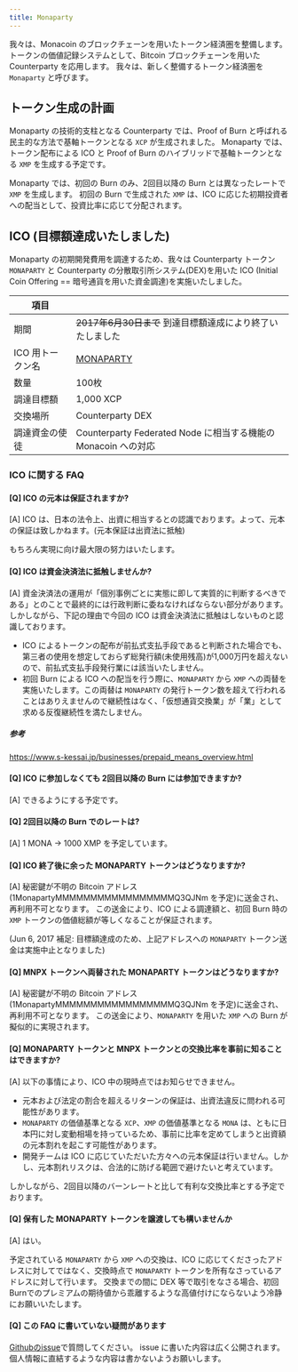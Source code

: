 ```yaml
---
title: Monaparty
---
```

我々は、Monacoin のブロックチェーンを用いたトークン経済圏を整備します。
トークンの価値記録システムとして、Bitcoin ブロックチェーンを用いた Counterparty を応用します。
我々は、新しく整備するトークン経済圏を `Monaparty` と呼びます。

## トークン生成の計画

Monaparty の技術的支柱となる Counterparty では、Proof of Burn と呼ばれる民主的な方法で基軸トークンとなる `XCP` が生成されました。
Monaparty では、トークン配布による ICO と Proof of Burn のハイブリッドで基軸トークンとなる `XMP` を生成する予定です。

Monaparty では、初回の Burn のみ、2回目以降の Burn とは異なったレートで `XMP` を生成します。
初回の Burn で生成された `XMP` は、ICO に応じた初期投資者への配当として、投資比率に応じて分配されます。

## ICO (目標額達成いたしました)

Monaparty の初期開発費用を調達するため、我々は Counterparty トークン `MONAPARTY` と Counterparty の分散取引所システム(DEX)を用いた ICO (Initial Coin Offering == 暗号通貨を用いた資金調達)を実施いたしました。

項目 | | 
----- | -----
期間 | <del>2017年6月30日まで</del> 到達目標額達成により終了いたしました
ICO 用トークン名 | [MONAPARTY](https://xchain.io/asset/MONAPARTY)
数量 | 100枚
調達目標額 | 1,000 XCP
交換場所 | Counterparty DEX
調達資金の使徒 | Counterparty Federated Node に相当する機能の Monacoin への対応

### ICO に関する FAQ

#### [Q] ICO の元本は保証されますか?

[A] ICO は、日本の法令上、出資に相当するとの認識でおります。よって、元本の保証は致しかねます。(元本保証は出資法に抵触)

もちろん実現に向け最大限の努力はいたします。

#### [Q] ICO は資金決済法に抵触しませんか?

[A] 資金決済法の運用が「個別事例ごとに実態に即して実質的に判断するべきである」とのことで最終的には行政判断に委ねなければならない部分があります。
しかしながら、下記の理由で今回の ICO は資金決済法に抵触はしないものと認識しております。

* ICO によるトークンの配布が前払式支払手段であると判断された場合でも、第三者の使用を想定しておらず総発行額(未使用残高)が1,000万円を超えないので、前払式支払手段発行業には該当いたしません。
* 初回 Burn による ICO への配当を行う際に、`MONAPARTY` から `XMP` への両替を実施いたします。この両替は `MONAPARTY` の発行トークン数を超えて行われることはありえませんので継続性はなく、「仮想通貨交換業」が「業」として求める反復継続性を満たしません。

##### 参考
https://www.s-kessai.jp/businesses/prepaid_means_overview.html

#### [Q] ICO に参加しなくても 2回目以降の Burn には参加できますか?

[A] できるようにする予定です。

#### [Q] 2回目以降の Burn でのレートは?

[A] 1 MONA → 1000 XMP を予定しています。

#### [Q] ICO 終了後に余った MONAPARTY トークンはどうなりますか?

[A] 秘密鍵が不明の Bitcoin アドレス (1MonapartyMMMMMMMMMMMMMMMMMQ3QJNm を予定)に送金され、再利用不可となります。
この送金により、ICO による調達額と、初回 Burn 時の `XMP` トークンの価値総額が等しくなることが保証されます。

(Jun 6, 2017 補足: 目標額達成のため、上記アドレスへの `MONAPARTY` トークン送金は実施中止となりました)

#### [Q] MNPX トークンへ両替された MONAPARTY トークンはどうなりますか?

[A] 秘密鍵が不明の Bitcoin アドレス (1MonapartyMMMMMMMMMMMMMMMMMQ3QJNm を予定)に送金され、再利用不可となります。
この送金により、`MONAPARTY` を用いた `XMP` への Burn が擬似的に実現されます。

#### [Q] MONAPARTY トークンと MNPX トークンとの交換比率を事前に知ることはできますか?

[A] 以下の事情により、ICO 中の現時点ではお知らせできません。

* 元本および法定の割合を超えるリターンの保証は、出資法違反に問われる可能性があります。
* `MONAPARTY` の価値基準となる `XCP`、`XMP` の価値基準となる `MONA` は、ともに日本円に対し変動相場を持っているため、事前に比率を定めてしまうと出資額の元本割れを起こす可能性があります。
 * 開発チームは ICO に応じていただいた方々への元本保証は行いません。しかし、元本割れリスクは、合法的に防げる範囲で避けたいと考えています。

しかしながら、2回目以降のバーンレートと比して有利な交換比率とする予定でおります。

#### [Q] 保有した MONAPARTY トークンを譲渡しても構いませんか

[A] はい。

予定されている `MONAPARTY` から `XMP` への交換は、ICO に応じてくださったアドレスに対してではなく、交換時点で `MONAPARTY` トークンを所有なさっているアドレスに対して行います。
交換までの間に DEX 等で取引をなさる場合、初回Burnでのプレミアムの期待値から乖離するような高値付けにならないよう冷静にお願いいたします。

#### [Q] この FAQ に書いていない疑問があります

[Githubのissue](https://github.com/monaparty/monaparty.github.io/issues/new)で質問してください。
issue に書いた内容は広く公開されます。個人情報に直結するような内容は書かないようお願いします。
